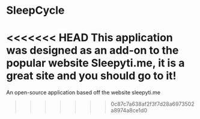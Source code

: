 SleepCycle
==========

<<<<<<< HEAD
This application was designed as an add-on to the popular website Sleepyti.me, it is a great site and you should go to it!
=======
An open-source application based off the website sleepyti.me
>>>>>>> 0c87c7a638af2f3f7d28a6973502a8974a8ce1d0

